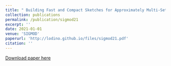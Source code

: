 ```yaml
---
title: " Building Fast and Compact Sketches for Approximately Multi-Set Multi-Membership Querying."
collection: publications
permalink: /publication/sigmod21
excerpt: ''
date: 2021-01-01
venue: 'SIGMOD'
paperurl: 'http://lodino.github.io/files/sigmod21.pdf'
citation: ''
---
```

[Download paper here](http://lodino.github.io/files/sigmod21.pdf)